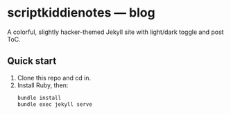 # scriptkiddienotes — blog

A colorful, slightly hacker-themed Jekyll site with light/dark toggle and post ToC.

## Quick start

1. Clone this repo and cd in.
2. Install Ruby, then:
   ```bash
   bundle install
   bundle exec jekyll serve
